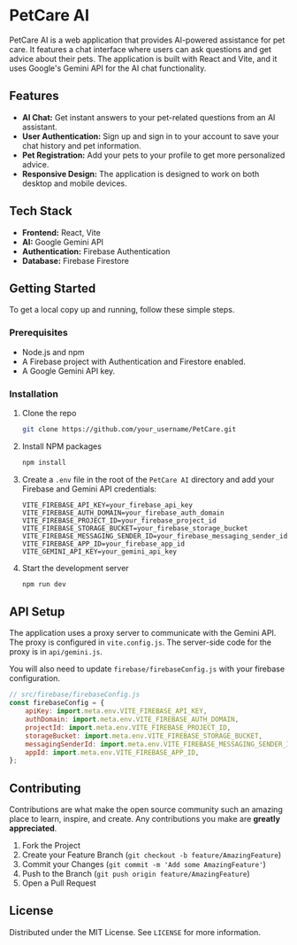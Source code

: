 # PetCare AI

PetCare AI is a web application that provides AI-powered assistance for pet care. It features a chat interface where users can ask questions and get advice about their pets. The application is built with React and Vite, and it uses Google's Gemini API for the AI chat functionality.

## Features

- **AI Chat:** Get instant answers to your pet-related questions from an AI assistant.
- **User Authentication:** Sign up and sign in to your account to save your chat history and pet information.
- **Pet Registration:** Add your pets to your profile to get more personalized advice.
- **Responsive Design:** The application is designed to work on both desktop and mobile devices.

## Tech Stack

- **Frontend:** React, Vite
- **AI:** Google Gemini API
- **Authentication:** Firebase Authentication
- **Database:** Firebase Firestore

## Getting Started

To get a local copy up and running, follow these simple steps.

### Prerequisites

- Node.js and npm
- A Firebase project with Authentication and Firestore enabled.
- A Google Gemini API key.

### Installation

1.  Clone the repo
    ```sh
    git clone https://github.com/your_username/PetCare.git
    ```
2.  Install NPM packages
    ```sh
    npm install
    ```
3.  Create a `.env` file in the root of the `PetCare AI` directory and add your Firebase and Gemini API credentials:
    ```
    VITE_FIREBASE_API_KEY=your_firebase_api_key
    VITE_FIREBASE_AUTH_DOMAIN=your_firebase_auth_domain
    VITE_FIREBASE_PROJECT_ID=your_firebase_project_id
    VITE_FIREBASE_STORAGE_BUCKET=your_firebase_storage_bucket
    VITE_FIREBASE_MESSAGING_SENDER_ID=your_firebase_messaging_sender_id
    VITE_FIREBASE_APP_ID=your_firebase_app_id
    VITE_GEMINI_API_KEY=your_gemini_api_key
    ```
4.  Start the development server
    ```sh
    npm run dev
    ```

## API Setup

The application uses a proxy server to communicate with the Gemini API. The proxy is configured in `vite.config.js`. The server-side code for the proxy is in `api/gemini.js`.

You will also need to update `firebase/firebaseConfig.js` with your firebase configuration.

```javascript
// src/firebase/firebaseConfig.js
const firebaseConfig = {
	apiKey: import.meta.env.VITE_FIREBASE_API_KEY,
	authDomain: import.meta.env.VITE_FIREBASE_AUTH_DOMAIN,
	projectId: import.meta.env.VITE_FIREBASE_PROJECT_ID,
	storageBucket: import.meta.env.VITE_FIREBASE_STORAGE_BUCKET,
	messagingSenderId: import.meta.env.VITE_FIREBASE_MESSAGING_SENDER_ID,
	appId: import.meta.env.VITE_FIREBASE_APP_ID,
};
```

## Contributing

Contributions are what make the open source community such an amazing place to learn, inspire, and create. Any contributions you make are **greatly appreciated**.

1.  Fork the Project
2.  Create your Feature Branch (`git checkout -b feature/AmazingFeature`)
3.  Commit your Changes (`git commit -m 'Add some AmazingFeature'`)
4.  Push to the Branch (`git push origin feature/AmazingFeature`)
5.  Open a Pull Request

## License

Distributed under the MIT License. See `LICENSE` for more information.
